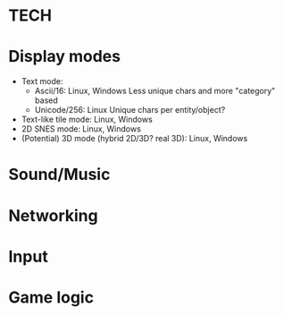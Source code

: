 TECH
===

# Display modes
* Text mode:
  - Ascii/16: Linux, Windows
	  Less unique chars and more "category" based
  - Unicode/256: Linux
	  Unique chars per entity/object?
* Text-like tile mode: Linux, Windows
* 2D SNES mode: Linux, Windows
* (Potential) 3D mode (hybrid 2D/3D? real 3D): Linux, Windows

# Sound/Music

# Networking

# Input

# Game logic
